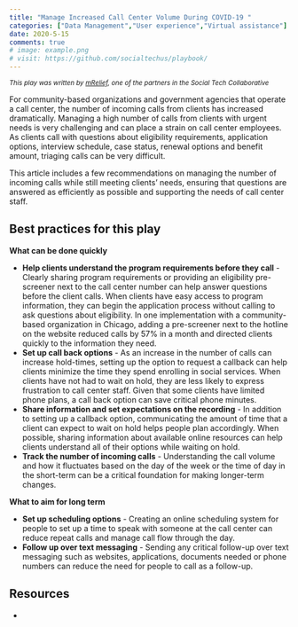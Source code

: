```yaml
---
title: "Manage Increased Call Center Volume During COVID-19 "
categories: ["Data Management","User experience","Virtual assistance"]
date: 2020-5-15
comments: true
# image: example.png
# visit: https://github.com/socialtechus/playbook/
---
```


<small><i>This play was written by [mRelief](https://mrelief.com/), one of the partners in the Social Tech Collaborative</i></small>

For community-based organizations and government agencies that operate a call center, the number of incoming calls from clients has increased dramatically. Managing a high number of calls from clients with urgent needs is very challenging and can place a strain on call center employees. As clients call with questions about eligibility requirements, application options, interview schedule, case status, renewal options and benefit amount, triaging calls can be very difficult. 

This article includes a few recommendations on managing the number of incoming calls while still meeting clients’ needs, ensuring that questions are answered as efficiently as possible and supporting the needs of call center staff. 
 

## Best practices for this play
**What can be done quickly**

* **Help clients understand the program requirements before they call** - Clearly sharing program requirements or providing an eligibility pre-screener next to the call center number can help answer questions before the client calls. When clients have easy access to program information, they can begin the application process without calling to ask questions about eligibility. In one implementation with a community-based organization in Chicago, adding a pre-screener next to the hotline on the website reduced calls by 57% in a month and directed clients quickly to the information they need. 
* **Set up call back options** - As an increase in the number of calls can increase hold-times, setting up the option to request a callback can help clients minimize the time they spend enrolling in social services. When clients have not had to wait on hold, they are less likely to express frustration to call center staff.  Given that some clients have limited phone plans, a call back option can save critical phone minutes.
* **Share information and set expectations on the recording** - In addition to setting up a callback option, communicating the amount of time that a client can expect to wait on hold helps people plan accordingly. When possible, sharing information about available online resources can help clients understand all of their options while waiting on hold. 
* **Track the number of incoming calls** - Understanding the call volume and how it fluctuates based on the day of the week or the time of day in the short-term can be a critical foundation for making longer-term changes.  

**What to aim for long term**

* **Set up scheduling options** - Creating an online scheduling system for people to set up a time to speak with someone at the call center can reduce repeat calls and manage call flow through the day.
* **Follow up over text messaging** - Sending any critical follow-up over text messaging such as websites, applications, documents needed or phone numbers can reduce the need for people to call as a follow-up. 



## Resources

* 